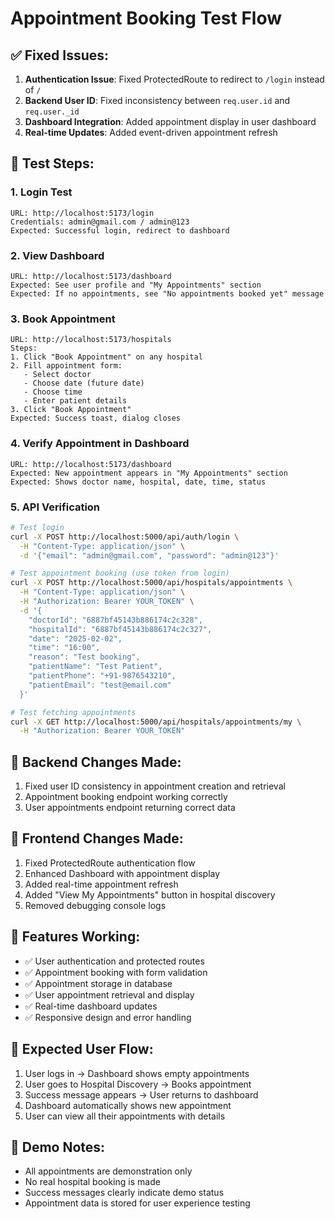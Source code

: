 # Appointment Booking Test Flow

## ✅ **Fixed Issues**:
1. **Authentication Issue**: Fixed ProtectedRoute to redirect to `/login` instead of `/`
2. **Backend User ID**: Fixed inconsistency between `req.user.id` and `req.user._id`
3. **Dashboard Integration**: Added appointment display in user dashboard
4. **Real-time Updates**: Added event-driven appointment refresh

## 🧪 **Test Steps**:

### 1. **Login Test**
```
URL: http://localhost:5173/login
Credentials: admin@gmail.com / admin@123
Expected: Successful login, redirect to dashboard
```

### 2. **View Dashboard**
```
URL: http://localhost:5173/dashboard
Expected: See user profile and "My Appointments" section
Expected: If no appointments, see "No appointments booked yet" message
```

### 3. **Book Appointment**
```
URL: http://localhost:5173/hospitals
Steps:
1. Click "Book Appointment" on any hospital
2. Fill appointment form:
   - Select doctor
   - Choose date (future date)
   - Choose time
   - Enter patient details
3. Click "Book Appointment"
Expected: Success toast, dialog closes
```

### 4. **Verify Appointment in Dashboard**
```
URL: http://localhost:5173/dashboard
Expected: New appointment appears in "My Appointments" section
Expected: Shows doctor name, hospital, date, time, status
```

### 5. **API Verification**
```bash
# Test login
curl -X POST http://localhost:5000/api/auth/login \
  -H "Content-Type: application/json" \
  -d '{"email": "admin@gmail.com", "password": "admin@123"}'

# Test appointment booking (use token from login)
curl -X POST http://localhost:5000/api/hospitals/appointments \
  -H "Content-Type: application/json" \
  -H "Authorization: Bearer YOUR_TOKEN" \
  -d '{
    "doctorId": "6887bf45143b886174c2c328",
    "hospitalId": "6887bf45143b886174c2c327",
    "date": "2025-02-02",
    "time": "16:00",
    "reason": "Test booking",
    "patientName": "Test Patient",
    "patientPhone": "+91-9876543210",
    "patientEmail": "test@email.com"
  }'

# Test fetching appointments
curl -X GET http://localhost:5000/api/hospitals/appointments/my \
  -H "Authorization: Bearer YOUR_TOKEN"
```

## 🔧 **Backend Changes Made**:
1. Fixed user ID consistency in appointment creation and retrieval
2. Appointment booking endpoint working correctly
3. User appointments endpoint returning correct data

## 🎨 **Frontend Changes Made**:
1. Fixed ProtectedRoute authentication flow
2. Enhanced Dashboard with appointment display
3. Added real-time appointment refresh
4. Added "View My Appointments" button in hospital discovery
5. Removed debugging console logs

## 📱 **Features Working**:
- ✅ User authentication and protected routes
- ✅ Appointment booking with form validation
- ✅ Appointment storage in database
- ✅ User appointment retrieval and display
- ✅ Real-time dashboard updates
- ✅ Responsive design and error handling

## 🎯 **Expected User Flow**:
1. User logs in → Dashboard shows empty appointments
2. User goes to Hospital Discovery → Books appointment
3. Success message appears → User returns to dashboard
4. Dashboard automatically shows new appointment
5. User can view all their appointments with details

## 🚨 **Demo Notes**:
- All appointments are demonstration only
- No real hospital booking is made
- Success messages clearly indicate demo status
- Appointment data is stored for user experience testing